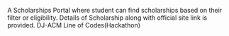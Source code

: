 A Scholarships Portal where student can find scholarships based on their filter or eligibility.
Details of Scholarship along with official site link is provided.
DJ-ACM Line of Codes(Hackathon)
